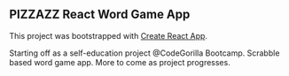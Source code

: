 ## PIZZAZZ React Word Game App

This project was bootstrapped with [Create React App](https://github.com/facebookincubator/create-react-app).

Starting off as a self-education project @CodeGorilla Bootcamp.
Scrabble based word game app. More to come as project progresses.
